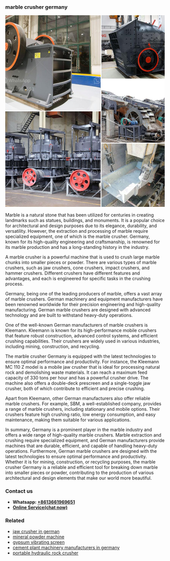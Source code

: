 <h3>marble crusher germany</h3><img src='1704856762.jpg' alt=''><p>Marble is a natural stone that has been utilized for centuries in creating landmarks such as statues, buildings, and monuments. It is a popular choice for architectural and design purposes due to its elegance, durability, and versatility. However, the extraction and processing of marble require specialized equipment, one of which is the marble crusher. Germany, known for its high-quality engineering and craftsmanship, is renowned for its marble production and has a long-standing history in the industry.</p><p>A marble crusher is a powerful machine that is used to crush large marble chunks into smaller pieces or powder. There are various types of marble crushers, such as jaw crushers, cone crushers, impact crushers, and hammer crushers. Different crushers have different features and advantages, and each is engineered for specific tasks in the crushing process.</p><p>Germany, being one of the leading producers of marble, offers a vast array of marble crushers. German machinery and equipment manufacturers have been renowned worldwide for their precision engineering and high-quality manufacturing. German marble crushers are designed with advanced technology and are built to withstand heavy-duty operations.</p><p>One of the well-known German manufacturers of marble crushers is Kleemann. Kleemann is known for its high-performance mobile crushers that feature robust construction, advanced control systems, and efficient crushing capabilities. Their crushers are widely used in various industries, including mining, construction, and recycling.</p><p>The marble crusher Germany is equipped with the latest technologies to ensure optimal performance and productivity. For instance, the Kleemann MC 110 Z model is a mobile jaw crusher that is ideal for processing natural rock and demolishing waste materials. It can reach a maximum feed capacity of 330 tons per hour and has a powerful crusher drive. The machine also offers a double-deck prescreen and a single-toggle jaw crusher, both of which contribute to efficient and precise crushing.</p><p>Apart from Kleemann, other German manufacturers also offer reliable marble crushers. For example, SBM, a well-established company, provides a range of marble crushers, including stationary and mobile options. Their crushers feature high crushing ratio, low energy consumption, and easy maintenance, making them suitable for various applications.</p><p>In summary, Germany is a prominent player in the marble industry and offers a wide range of high-quality marble crushers. Marble extraction and crushing require specialized equipment, and German manufacturers provide machines that are durable, efficient, and capable of handling heavy-duty operations. Furthermore, German marble crushers are designed with the latest technologies to ensure optimal performance and productivity. Whether it is for mining, construction, or recycling purposes, the marble crusher Germany is a reliable and efficient tool for breaking down marble into smaller pieces or powder, contributing to the production of various architectural and design elements that make our world more beautiful.</p><h3>Contact us</h3><ul><li><strong>Whatsapp:&nbsp;<a href="https://wa.me/8613661969651">+8613661969651</a></strong></li><li><a href="https://swt.shibang-china.com/?git&amp;zhl&amp;marble crusher germany"><strong>Online Service(chat now)</strong></a></li></ul><h3>Related</h3><ul><li><a href='jaw crusher in german.md'>jaw crusher in german</a></li><li><a href='mineral powder machine.md'>mineral powder machine</a></li><li><a href='gypsum vibrating screen.md'>gypsum vibrating screen</a></li><li><a href='cement plant machinery manufacturers in germany.md'>cement plant machinery manufacturers in germany</a></li><li><a href='portable hydraulic rock crusher.md'>portable hydraulic rock crusher</a></li></ul>